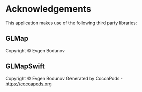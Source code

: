 # Acknowledgements
This application makes use of the following third party libraries:

## GLMap

Copyright © Evgen Bodunov

## GLMapSwift

Copyright © Evgen Bodunov
Generated by CocoaPods - https://cocoapods.org

